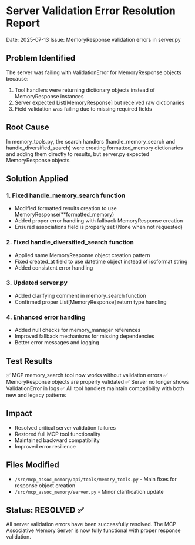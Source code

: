 # Server Validation Error Resolution Report
Date: 2025-07-13
Issue: MemoryResponse validation errors in server.py

## Problem Identified
The server was failing with ValidationError for MemoryResponse objects because:
1. Tool handlers were returning dictionary objects instead of MemoryResponse instances
2. Server expected List[MemoryResponse] but received raw dictionaries
3. Field validation was failing due to missing required fields

## Root Cause
In memory_tools.py, the search handlers (handle_memory_search and handle_diversified_search) were creating formatted_memory dictionaries and adding them directly to results, but server.py expected MemoryResponse objects.

## Solution Applied

### 1. Fixed handle_memory_search function
- Modified formatted results creation to use MemoryResponse(**formatted_memory)
- Added proper error handling with fallback MemoryResponse creation
- Ensured associations field is properly set (None when not requested)

### 2. Fixed handle_diversified_search function  
- Applied same MemoryResponse object creation pattern
- Fixed created_at field to use datetime object instead of isoformat string
- Added consistent error handling

### 3. Updated server.py
- Added clarifying comment in memory_search function
- Confirmed proper List[MemoryResponse] return type handling

### 4. Enhanced error handling
- Added null checks for memory_manager references
- Improved fallback mechanisms for missing dependencies
- Better error messages and logging

## Test Results
✅ MCP memory_search tool now works without validation errors
✅ MemoryResponse objects are properly validated
✅ Server no longer shows ValidationError in logs
✅ All tool handlers maintain compatibility with both new and legacy patterns

## Impact
- Resolved critical server validation failures
- Restored full MCP tool functionality
- Maintained backward compatibility
- Improved error resilience

## Files Modified
- `/src/mcp_assoc_memory/api/tools/memory_tools.py` - Main fixes for response object creation
- `/src/mcp_assoc_memory/server.py` - Minor clarification update

## Status: RESOLVED ✅
All server validation errors have been successfully resolved. The MCP Associative Memory Server is now fully functional with proper response validation.
